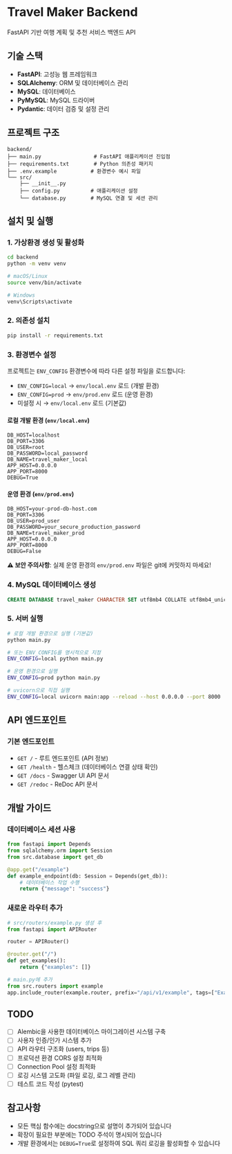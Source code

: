 # Travel Maker Backend

FastAPI 기반 여행 계획 및 추천 서비스 백엔드 API

## 기술 스택

- **FastAPI**: 고성능 웹 프레임워크
- **SQLAlchemy**: ORM 및 데이터베이스 관리
- **MySQL**: 데이터베이스
- **PyMySQL**: MySQL 드라이버
- **Pydantic**: 데이터 검증 및 설정 관리

## 프로젝트 구조

```
backend/
├── main.py                 # FastAPI 애플리케이션 진입점
├── requirements.txt        # Python 의존성 패키지
├── .env.example           # 환경변수 예시 파일
└── src/
    ├── __init__.py
    ├── config.py          # 애플리케이션 설정
    └── database.py        # MySQL 연결 및 세션 관리
```

## 설치 및 실행

### 1. 가상환경 생성 및 활성화

```bash
cd backend
python -m venv venv

# macOS/Linux
source venv/bin/activate

# Windows
venv\Scripts\activate
```

### 2. 의존성 설치

```bash
pip install -r requirements.txt
```

### 3. 환경변수 설정

프로젝트는 `ENV_CONFIG` 환경변수에 따라 다른 설정 파일을 로드합니다:

- `ENV_CONFIG=local` → `env/local.env` 로드 (개발 환경)
- `ENV_CONFIG=prod` → `env/prod.env` 로드 (운영 환경)
- 미설정 시 → `env/local.env` 로드 (기본값)

#### 로컬 개발 환경 (`env/local.env`)

```env
DB_HOST=localhost
DB_PORT=3306
DB_USER=root
DB_PASSWORD=local_password
DB_NAME=travel_maker_local
APP_HOST=0.0.0.0
APP_PORT=8000
DEBUG=True
```

#### 운영 환경 (`env/prod.env`)

```env
DB_HOST=your-prod-db-host.com
DB_PORT=3306
DB_USER=prod_user
DB_PASSWORD=your_secure_production_password
DB_NAME=travel_maker_prod
APP_HOST=0.0.0.0
APP_PORT=8000
DEBUG=False
```

**⚠️ 보안 주의사항**: 실제 운영 환경의 `env/prod.env` 파일은 git에 커밋하지 마세요!

### 4. MySQL 데이터베이스 생성

```sql
CREATE DATABASE travel_maker CHARACTER SET utf8mb4 COLLATE utf8mb4_unicode_ci;
```

### 5. 서버 실행

```bash
# 로컬 개발 환경으로 실행 (기본값)
python main.py

# 또는 ENV_CONFIG를 명시적으로 지정
ENV_CONFIG=local python main.py

# 운영 환경으로 실행
ENV_CONFIG=prod python main.py

# uvicorn으로 직접 실행
ENV_CONFIG=local uvicorn main:app --reload --host 0.0.0.0 --port 8000
```

## API 엔드포인트

### 기본 엔드포인트

- `GET /` - 루트 엔드포인트 (API 정보)
- `GET /health` - 헬스체크 (데이터베이스 연결 상태 확인)
- `GET /docs` - Swagger UI API 문서
- `GET /redoc` - ReDoc API 문서

## 개발 가이드

### 데이터베이스 세션 사용

```python
from fastapi import Depends
from sqlalchemy.orm import Session
from src.database import get_db

@app.get("/example")
def example_endpoint(db: Session = Depends(get_db)):
    # 데이터베이스 작업 수행
    return {"message": "success"}
```

### 새로운 라우터 추가

```python
# src/routers/example.py 생성 후
from fastapi import APIRouter

router = APIRouter()

@router.get("/")
def get_examples():
    return {"examples": []}

# main.py에 추가
from src.routers import example
app.include_router(example.router, prefix="/api/v1/example", tags=["Example"])
```

## TODO

- [ ] Alembic을 사용한 데이터베이스 마이그레이션 시스템 구축
- [ ] 사용자 인증/인가 시스템 추가
- [ ] API 라우터 구조화 (users, trips 등)
- [ ] 프로덕션 환경 CORS 설정 최적화
- [ ] Connection Pool 설정 최적화
- [ ] 로깅 시스템 고도화 (파일 로깅, 로그 레벨 관리)
- [ ] 테스트 코드 작성 (pytest)

## 참고사항

- 모든 핵심 함수에는 docstring으로 설명이 추가되어 있습니다
- 확장이 필요한 부분에는 TODO 주석이 명시되어 있습니다
- 개발 환경에서는 `DEBUG=True`로 설정하여 SQL 쿼리 로깅을 활성화할 수 있습니다

